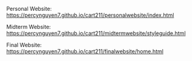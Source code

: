 Personal Website:
https://percynguyen7.github.io/cart211/personalwebsite/index.html

Midterm Website:
https://percynguyen7.github.io/cart211/midtermwebsite/styleguide.html

Final Website:
https://percynguyen7.github.io/cart211/finalwebsite/home.html

